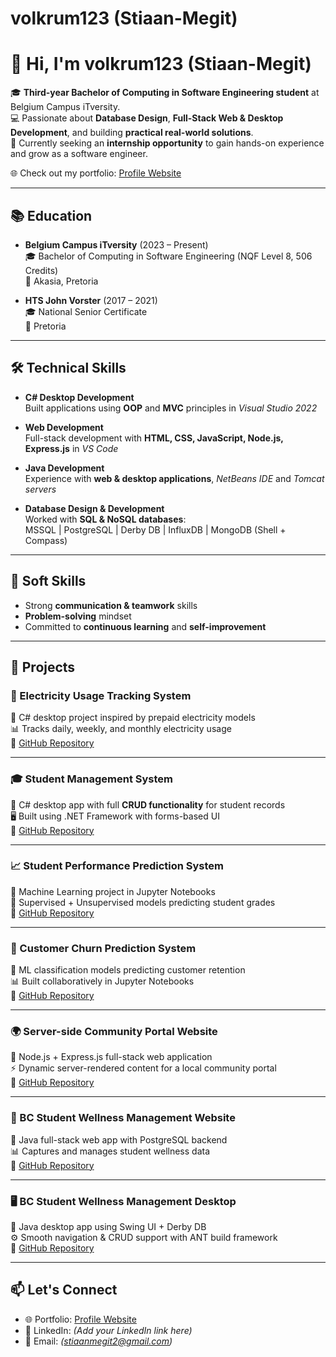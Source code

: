 # volkrum123 (Stiaan-Megit)

# 👋 Hi, I'm volkrum123 (Stiaan-Megit)

🎓 **Third-year Bachelor of Computing in Software Engineering student** at Belgium Campus iTversity.  
💻 Passionate about **Database Design**, **Full-Stack Web & Desktop Development**, and building **practical real-world solutions**.  
🚀 Currently seeking an **internship opportunity** to gain hands-on experience and grow as a software engineer.  

🌐 Check out my portfolio: [Profile Website](https://volkrum123.github.io/ProfileWebsite/)

---

## 📚 Education
- **Belgium Campus iTversity** (2023 – Present)  
  🎓 Bachelor of Computing in Software Engineering (NQF Level 8, 506 Credits)  
  📍 Akasia, Pretoria  

- **HTS John Vorster** (2017 – 2021)  
  🎓 National Senior Certificate  
  📍 Pretoria  

---

## 🛠️ Technical Skills

- **C# Desktop Development**  
  Built applications using **OOP** and **MVC** principles in *Visual Studio 2022*  

- **Web Development**  
  Full-stack development with **HTML, CSS, JavaScript, Node.js, Express.js** in *VS Code*  

- **Java Development**  
  Experience with **web & desktop applications**, *NetBeans IDE* and *Tomcat servers*  

- **Database Design & Development**  
  Worked with **SQL & NoSQL databases**:  
  MSSQL | PostgreSQL | Derby DB | InfluxDB | MongoDB (Shell + Compass)  

---

## 🤝 Soft Skills
- Strong **communication & teamwork** skills  
- **Problem-solving** mindset  
- Committed to **continuous learning** and **self-improvement**  

---

## 🚧 Projects

### 🔌 Electricity Usage Tracking System  
📍 C# desktop project inspired by prepaid electricity models  
📊 Tracks daily, weekly, and monthly electricity usage  
🔗 [GitHub Repository](https://github.com/volkrum123/PRG281-Project.git)

---

### 🎓 Student Management System  
📍 C# desktop app with full **CRUD functionality** for student records  
🖥️ Built using .NET Framework with forms-based UI  
🔗 [GitHub Repository](https://github.com/volkrum123/PRG282.git)

---

### 📈 Student Performance Prediction System  
📍 Machine Learning project in Jupyter Notebooks  
🤖 Supervised + Unsupervised models predicting student grades  
🔗 [GitHub Repository](https://github.com/volkrum123/MLG382-Project1.git)

---

### 🔄 Customer Churn Prediction System  
📍 ML classification models predicting customer retention  
📊 Built collaboratively in Jupyter Notebooks  
🔗 [GitHub Repository](https://github.com/volkrum123/MLG382-CustomerChurn.git)

---

### 🌍 Server-side Community Portal Website  
📍 Node.js + Express.js full-stack web application  
⚡ Dynamic server-rendered content for a local community portal  
🔗 [GitHub Repository](https://github.com/volkrum123/WPR381-Community-portal.git)

---

### 💙 BC Student Wellness Management Website  
📍 Java full-stack web app with PostgreSQL backend  
📊 Captures and manages student wellness data  
🔗 [GitHub Repository](https://github.com/volkrum123/NetbeansWeb.git)

---

### 🖥️ BC Student Wellness Management Desktop  
📍 Java desktop app using Swing UI + Derby DB  
⚙️ Smooth navigation & CRUD support with ANT build framework  
🔗 [GitHub Repository](https://github.com/volkrum123/PRG381Milestone2.git)

---

## 📫 Let's Connect
- 🌐 Portfolio: [Profile Website](https://volkrum123.github.io/ProfileWebsite/)  
- 💼 LinkedIn: *(Add your LinkedIn link here)*  
- 📧 Email: *(stiaanmegit2@gmail.com)*  

